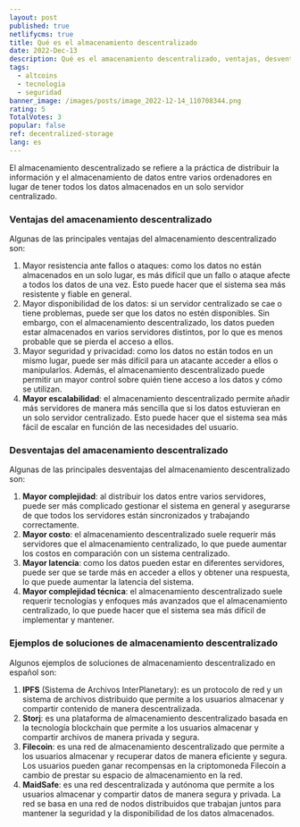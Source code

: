 ```yaml
---
layout: post
published: true
netlifycms: true
title: Qué es el almacenamiento descentralizado
date: 2022-Dec-13
description: Qué es el amacenamiento descentralizado, ventajas, desventajas y ejemplos
tags:
  - altcoins
  - tecnologia
  - seguridad
banner_image: /images/posts/image_2022-12-14_110708344.png
rating: 5
TotalVotes: 3
popular: false
ref: decentralized-storage
lang: es
---
```

El almacenamiento descentralizado se refiere a la práctica de distribuir la información y el almacenamiento de datos entre varios ordenadores en lugar de tener todos los datos almacenados en un solo servidor centralizado. 

### Ventajas del amacenamiento descentralizado

Algunas de las principales ventajas del almacenamiento descentralizado son:

1. Mayor resistencia ante fallos o ataques: como los datos no están almacenados en un solo lugar, es más difícil que un fallo o ataque afecte a todos los datos de una vez. Esto puede hacer que el sistema sea más resistente y fiable en general.
2. Mayor disponibilidad de los datos: si un servidor centralizado se cae o tiene problemas, puede ser que los datos no estén disponibles. Sin embargo, con el almacenamiento descentralizado, los datos pueden estar almacenados en varios servidores distintos, por lo que es menos probable que se pierda el acceso a ellos.
3. Mayor seguridad y privacidad: como los datos no están todos en un mismo lugar, puede ser más difícil para un atacante acceder a ellos o manipularlos. Además, el almacenamiento descentralizado puede permitir un mayor control sobre quién tiene acceso a los datos y cómo se utilizan.
4. **Mayor escalabilidad**: el almacenamiento descentralizado permite añadir más servidores de manera más sencilla que si los datos estuvieran en un solo servidor centralizado. Esto puede hacer que el sistema sea más fácil de escalar en función de las necesidades del usuario.

### Desventajas del amacenamiento descentralizado

Algunas de las principales desventajas del almacenamiento descentralizado son:

1. **Mayor complejidad**: al distribuir los datos entre varios servidores, puede ser más complicado gestionar el sistema en general y asegurarse de que todos los servidores están sincronizados y trabajando correctamente.
2. **Mayor costo**: el almacenamiento descentralizado suele requerir más servidores que el almacenamiento centralizado, lo que puede aumentar los costos en comparación con un sistema centralizado.
3. **Mayor latencia**: como los datos pueden estar en diferentes servidores, puede ser que se tarde más en acceder a ellos y obtener una respuesta, lo que puede aumentar la latencia del sistema.
4. **Mayor complejidad técnica**: el almacenamiento descentralizado suele requerir tecnologías y enfoques más avanzados que el almacenamiento centralizado, lo que puede hacer que el sistema sea más difícil de implementar y mantener.

### Ejemplos de soluciones de almacenamiento descentralizado

Algunos ejemplos de soluciones de almacenamiento descentralizado en español son:

1. **IPFS** (Sistema de Archivos InterPlanetary): es un protocolo de red y un sistema de archivos distribuido que permite a los usuarios almacenar y compartir contenido de manera descentralizada.
2. **Storj**: es una plataforma de almacenamiento descentralizado basada en la tecnología blockchain que permite a los usuarios almacenar y compartir archivos de manera privada y segura.
3. **Filecoin**: es una red de almacenamiento descentralizado que permite a los usuarios almacenar y recuperar datos de manera eficiente y segura. Los usuarios pueden ganar recompensas en la criptomoneda Filecoin a cambio de prestar su espacio de almacenamiento en la red.
4. **MaidSafe**: es una red descentralizada y autónoma que permite a los usuarios almacenar y compartir datos de manera segura y privada. La red se basa en una red de nodos distribuidos que trabajan juntos para mantener la seguridad y la disponibilidad de los datos almacenados.
